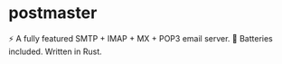 # postmaster
⚡️ A fully featured SMTP + IMAP + MX + POP3 email server. 🔋 Batteries included. Written in Rust.
